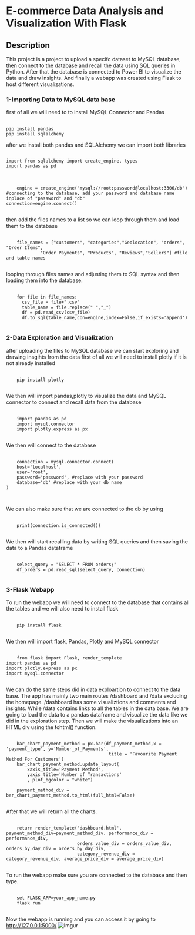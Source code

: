 # E-commerce Data Analysis and Visualization With Flask
## Description
This project is a project to upload a specifc dataset to MySQL database, then connect to the database and recall the data using SQL queries in Python.
After that the database is connected to Power BI to visualize the data and draw insights. And finally a webapp was created using Flask to host different visualizations.

### 1-Importing Data to MySQL data base
first of all we will need to to install MySQL Connector and Pandas

<pre>
  <code>
pip install pandas
pip install sqlalchemy  </code>
</pre>
after we install both pandas and SQLAlchemy we can import both libraries
<pre>
<code>
import from sqlalchemy import create_engine, types
import pandas as pd
</code>
</pre>
<pre>
  <code>
    engine = create_engine("mysql://root:password@localhost:3306/db") #connecting to the database, add your password and database name inplace of "password" and "db"
connection=engine.connect()
  </code>
</pre>
then add the files names to a list so we can loop through them and load them to the database
<pre>
  <code>
    file_names = ["customers", "categories","Geolocation", "orders", "Order Items",
             "Order Payments", "Products", "Reviews","Sellers"] #file and table names
  </code>
</pre>
looping through files names and adjusting them to SQL syntax and then loading them into the database.
<pre>
  <code>
    for file in file_names:
      csv_file = file+".csv"
      table_name = file.replace(" ","_")
      df = pd.read_csv(csv_file)
      df.to_sql(table_name,con=engine,index=False,if_exists='append')
  </code>
</pre>
### 2-Data Exploration and Visualization
after uploading the files to MySQL database we can start exploring and drawing insgihts from the data
first of all we will need to install plotly if it is not already installed
<pre>
  <code>
    pip install plotly
  </code>
</pre>
We then will import pandas,plotly to visualize the data and MySQL connector to connect and recall data from the database
<pre>
  <code>
    import pandas as pd
    import mysql.connector
    import plotly.express as px
  </code>
</pre>
We then will connect to the database
<pre>
  <code>
    connection = mysql.connector.connect(
    host='localhost',
    user='root',
    password='password', #replace with your password
    database='db' #replace with your db name
)

  </code>
</pre>
We can also make sure that we are connected to the db by using 
<pre>
  <code>
    print(connection.is_connected())
  </code>
</pre>
We then will start recalling data by writing SQL queries and then saving the data to a Pandas dataframe
<pre>
  <code>
    select_query = "SELECT * FROM orders;"
    df_orders = pd.read_sql(select_query, connection)
  </code>
</pre>
### 3-Flask Webapp
To run the webapp we will need to connect to the database that contains all the tables and we will also need to install flask
<pre>
  <code>
    pip install flask
  </code>
</pre>
We then will import flask, Pandas, Plotly and MySQL connector
<pre>
  <code>
    from flask import Flask, render_template
import pandas as pd
import plotly.express as px
import mysql.connector
  </code>
</pre>
We can do the same steps did in data exploartion to connect to the data base.
The app has mainly two main routes /dashboard and /data excluding the homepage.
/dashboard has some visualiztions and comments and insights.
While /data contains links to all the tables in the data base.
We are going to load the data to a pandas dataframe and visualize the data like we did in the exploration step.
Then we will make the visualizations into an HTML div using the tohtml() function.
<pre>
  <code>
    bar_chart_payment_method = px.bar(df_payment_method,x = 'payment_type', y='Number_of_Payments',
                                       title = 'Favourite Payment Method For Customers')
    bar_chart_payment_method.update_layout(
        xaxis_title='Payment Method',
        yaxis_title='Number of Transactions'
        , plot_bgcolor = "white")

    payment_method_div = bar_chart_payment_method.to_html(full_html=False)
  </code>
</pre>
After that we will return all the charts.
<pre>
  <code>
    return render_template('dashboard.html', payment_method_div=payment_method_div, performance_div = performance_div, 
                           orders_value_div = orders_value_div, orders_by_day_div = orders_by_day_div, 
                           category_revenue_div = category_revenue_div, average_price_div = average_price_div)
  </code>
</pre>

To run the webapp make sure you are connected to the database and then type.
<pre>
  <code>
    set FLASK_APP=your_app_name.py
    flask run
  </code>
</pre>
Now the webapp is running and you can access it by going to http://127.0.0.1:5000/
![Imgur](https://i.imgur.com/7zPcoup.png)

